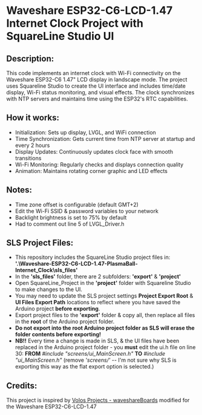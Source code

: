 # Waveshare ESP32-C6-LCD-1.47 Internet Clock Project with SquareLine Studio UI

## Description:
This code implements an internet clock with Wi-Fi connectivity on the Waveshare ESP32-C6 1.47" LCD display in landscape mode. The project uses Squareline Studio to create the UI interface and includes time/date display, Wi-Fi status monitoring, and visual effects. The clock synchronizes with NTP servers and maintains time using the ESP32's RTC capabilities.

## How it works:
- Initialization: Sets up display, LVGL, and WiFi connection
- Time Synchronization: Gets current time from NTP server at startup and every 2 hours
- Display Updates: Continuously updates clock face with smooth transitions
- Wi-Fi Monitoring: Regularly checks and displays connection quality
- Animation: Maintains rotating corner graphic and LED effects

## Notes:
- Time zone offset is configurable (default GMT+2)
- Edit the Wi-Fi SSID & password variables to your network
- Backlight brightness is set to 75% by default
- Had to comment out line 5 of LVGL_Driver.h

## SLS Project Files:
- This repository includes the SquareLine Studio project files in: **'.\Waveshare-ESP32-C6-LCD-1.47-PlasmaBall-Internet_Clock\sls_files'**
- In the **'sls_files'** folder, there are 2 subfolders: **'export'** & **'project'**
- Open SquareLine_Project in the **'project'** folder with Squareline Studio to make changes to the UI.
- You may need to update the SLS project settings **Project Export Root** & **UI Files Export Path** locations to reflect where you have saved the Arduino project **before exporting**.
- Export project files to the **'export'** folder & copy all, then replace all files in the **root** of the Arduino project folder.
- **Do not export into the root Arduino project folder as SLS will erase the folder contents before exporting!**
- **NB!!** Every time a change is made in SLS, & the UI files have been replaced in the Arduino project folder - you **must** edit the ui.h file on line 30: **FROM** *#include "screens/ui_MainScreen.h"* **TO** *#include "ui_MainScreen.h"* (remove *'screens/'* -- I'm not sure why SLS is exporting this way as the flat export option is selected.)

## Credits:
This project is inspired by [Volos Projects - waveshareBoards](https://github.com/VolosR/waveshareBoards) modified for the Waveshare ESP32-C6-LCD-1.47
